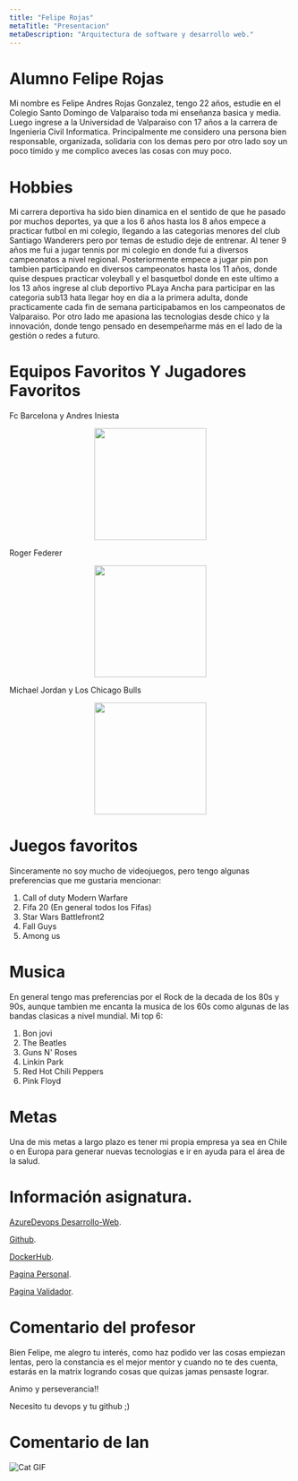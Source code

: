 ```yaml
---
title: "Felipe Rojas"
metaTitle: "Presentacion"
metaDescription: "Arquitectura de software y desarrollo web."
---
```


# Alumno Felipe Rojas

Mi nombre es Felipe Andres Rojas Gonzalez, tengo 22 años, estudie en el Colegio Santo Domingo de Valparaíso toda mi enseñanza basica y media. Luego ingrese a la Universidad de Valparaiso con 17 años a la carrera de Ingenieria Civil Informatica. Principalmente me considero una persona bien responsable, organizada, solidaria con los demas pero por otro lado soy un poco timido y me complico aveces las cosas con muy poco.

# Hobbies

Mi carrera deportiva ha sido bien dinamica en el sentido de que he pasado por muchos deportes, ya que a los 6 años hasta los 8 años empece a practicar futbol en mi colegio, llegando a las categorias menores del club Santiago Wanderers pero por temas de estudio deje de entrenar. Al tener 9 años me fui a jugar tennis por mi colegio en donde fui a diversos campeonatos a nivel regional. Posteriormente empece a jugar pin pon tambien participando en diversos campeonatos hasta los 11 años, donde quise despues practicar voleyball y el basquetbol donde en este ultimo a los 13 años ingrese al club deportivo PLaya Ancha para participar en las categoria sub13 hata llegar hoy en dia a la primera adulta, donde practicamente cada fin de semana participabamos en los campeonatos de Valparaiso. Por otro lado me apasiona las tecnologias desde chico y la innovación, donde tengo pensado en desempeñarme más en el lado de la gestión o redes a futuro.


# Equipos Favoritos Y Jugadores Favoritos

Fc Barcelona y Andres Iniesta


<center>
    <img src="https://en.as.com/en/imagenes/2019/08/30/football/1567184768_877168_noticia_normal.jpg" width="200" />
    </center>

Roger Federer

<center>
    <img src="https://image-cdn.essentiallysports.com/wp-content/uploads/20201019232800/GettyImages-1199253393.jpg" width="200" />
    </center>

Michael Jordan y Los Chicago Bulls

<center>
    <img src="https://plazadeportiva.valenciaplaza.com/public/Image/2020/4/deportes-008_13682059_20200416103203_forCrop.jpg" width="200" />
    </center>



# Juegos favoritos
Sinceramente no soy mucho de videojuegos, pero tengo algunas preferencias que me gustaria mencionar:

1. Call of duty Modern Warfare
2. Fifa 20 (En general todos los Fifas)
3. Star Wars Battlefront2
4. Fall Guys
5. Among us

# Musica

En general tengo mas preferencias por el Rock de la decada de los 80s y 90s, aunque tambien me encanta la musica de los 60s como algunas de las bandas clasicas a nivel mundial. Mi top 6:

1. Bon jovi
2. The Beatles
3. Guns N' Roses
4. Linkin Park
5. Red Hot Chili Peppers
6. Pink Floyd



# Metas

Una de mis metas a largo plazo es tener mi propia empresa ya sea en Chile o en Europa para generar nuevas tecnologias e ir en ayuda para el área de la salud.

# Información asignatura.

[AzureDevops Desarrollo-Web](https://dev.azure.com/FELIPEROJASG0483).

[Github](https://github.com/FelipeRojas1998/wiki-uv).

[DockerHub](https://hub.docker.com/repository/docker/feliperojas1998/curso1_validador_docker).

[Pagina Personal](https://feliperojas.me/).

[Pagina Validador](https://validador.feliperojas.me/).




# Comentario del profesor
Bien Felipe, me alegro tu interés, como haz podido ver las cosas empiezan lentas, pero la constancia es el mejor mentor y cuando no te des cuenta, estarás en la matrix logrando cosas que quizas jamas pensaste lograr.

Animo y perseverancia!!

Necesito tu devops y tu github ;)

# Comentario de Ian

![Cat GIF](https://media1.tenor.com/images/74c41c98783554836885431c5f3e2826/tenor.gif?itemid=7396707 "Mi reacción")

